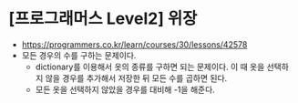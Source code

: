 # [프로그래머스 Level2] 위장
- https://programmers.co.kr/learn/courses/30/lessons/42578
- 모든 경우의 수를 구하는 문제이다.
  - dictionary를 이용해서 옷의 종류를 구하면 되는 문제이다. 이 때 옷을 선택하지 않을 경우를 추가해서 저장한 뒤 모든 수를 곱하면 된다.
  - 모든 옷을 선택하지 않았을 경우를 대비해 -1을 해준다.